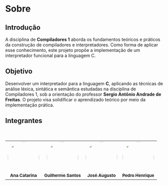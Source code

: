 # Sobre

## Introdução
A disciplina de **Compiladores 1** aborda os fundamentos teóricos e práticos da construção de compiladores e interpretadores. Como forma de aplicar esse conhecimento, este projeto propõe a implementação de um interpretador funcional para a linguagem C.

## Objetivo
Desenvolver um interpretador para a linguagem **C**, aplicando as técnicas de análise léxica, sintática e semântica estudadas na disciplina de Compiladores 1, sob a orientação do professor **Sergio Antônio Andrade de Freitas**. O projeto visa solidificar o aprendizado teórico por meio da implementação prática.

## Integrantes

<table> 
  <tr> 
    <td align="center"><a href="https://github.com/an4catarina"><img style="border-radius: 50%;" src="https://github.com/an4catarina.png" width="100px;" alt=""/><br /><sub><b>Ana Catarina</b></sub></a></td> 
    <td align="center"><a href="https://github.com/guinuto2"><img style="border-radius: 50%;" src="https://github.com/guinuto2.png" width="100px;" alt=""/><br /><sub><b>Guilherme Santos</b></sub></a></td> 
    <td align="center"><a href="https://github.com/JAugustoM"><img style="border-radius: 50%;" src="https://github.com/JAugustoM.png" width="100px;" alt=""/><br /><sub><b>José Augusto</b></sub></a></td> 
    <td align="center"><a href="https://github.com/pedro-hsf"><img style="border-radius: 50%;" src="https://github.com/pedro-hsf.png" width="100px;" alt=""/><br /><sub><b>Pedro Henrique</b></sub></a></td> 
  </tr> 
</table>